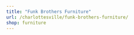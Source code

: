 ```yaml
---
title: "Funk Brothers Furniture"
url: /charlottesville/funk-brothers-furniture/
shop: furniture
---
```


